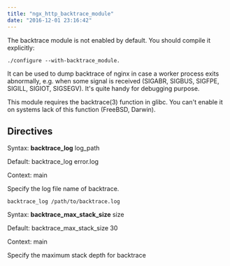 ```yaml
---
title: "ngx_http_backtrace_module"
date: "2016-12-01 23:16:42"
---
```



The backtrace module is not enabled by default. You should compile it explicitly:

```
./configure --with-backtrace_module.
```

It can be used to dump backtrace of nginx in case a worker process exits abnormally, e.g. when some signal is received (SIGABR, SIGBUS, SIGFPE, SIGILL, SIGIOT, SIGSEGV). It's quite handy for debugging purpose.

This module requires the backtrace(3) function in glibc. You can't enable it on systems lack of this function (FreeBSD, Darwin).

## Directives

Syntax: **backtrace_log** log_path

Default: backtrace_log error.log

Context: main

Specify the log file name of backtrace.

```
backtrace_log /path/to/backtrace.log
```

Syntax: **backtrace_max_stack_size** size

Default: backtrace_max_stack_size 30

Context: main

Specify the maximum stack depth for backtrace

